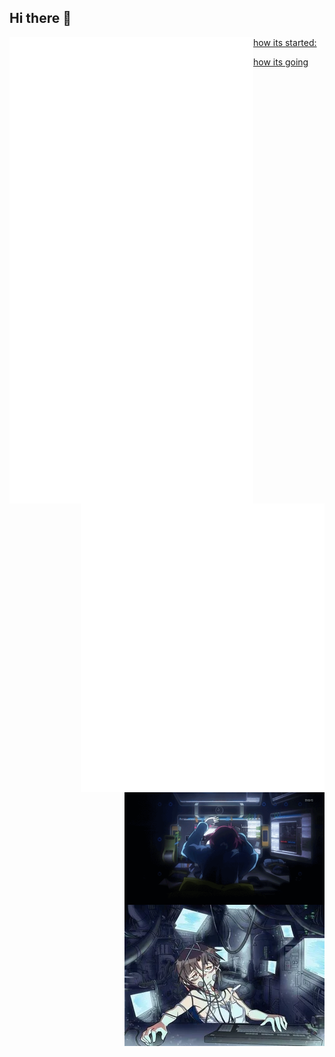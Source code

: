 ## Hi there 👋

[<img align="left" width="390" src="https://github.com/04AR/04AR/blob/main/general.svg">](#)
[<img align="right" width="390" src="https://github.com/04AR/04AR/blob/main/media.svg">](#)

[how its started: <img align="right" width="320" src="https://github.com/04AR/04AR/blob/main/keysmashing.gif">](#)

[how its going<img align="right" src="https://github.com/04AR/04AR/blob/main/how-it-look-coding-all-day.webp">](#)


